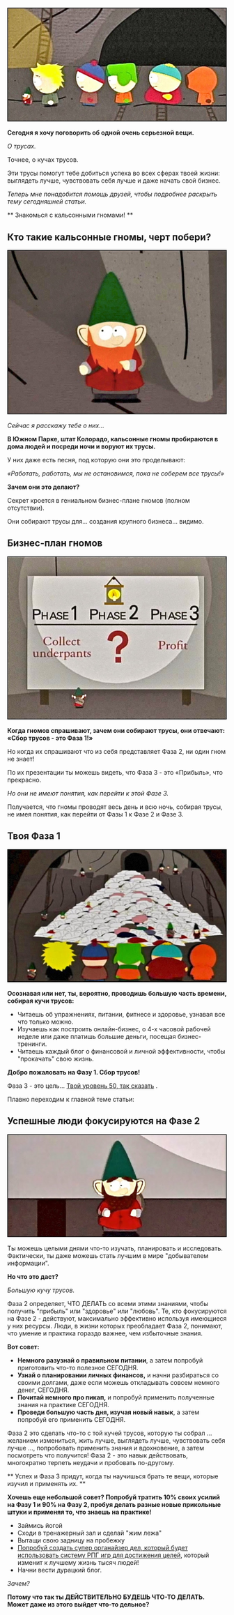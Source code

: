 

![](1.jpg)

**Сегодня я хочу поговорить об одной очень серьезной вещи.**

*О трусах.*

Точнее, о кучах трусов.

Эти трусы помогут тебе добиться успеха во всех сферах твоей жизни: выглядеть лучше, чувствовать себя лучше и даже начать свой бизнес.

*Теперь мне понадобится помощь друзей, чтобы подробнее раскрыть тему сегодняшней статьи.*

\*\* Знакомься с кальсонными гномами! \*\*

<!--more-->

## Кто такие кальсонные гномы, черт побери?

![](2.jpg)

*Сейчас я расскажу тебе о них\...*

**В Южном Парке, штат Колорадо, кальсонные гномы пробираются в дома людей и посреди ночи и воруют их трусы.**

У них даже есть песня, под которую они это проделывают:

*«Работать, работать, мы не остановимся, пока не соберем все трусы!»*

**Зачем они это делают?**

Секрет кроется в гениальном бизнес-плане гномов (полном отсутствии).

Они собирают трусы для\... создания крупного бизнеса\... видимо.

## Бизнес-план гномов

![](3.jpg)

**Когда гномов спрашивают, зачем они собирают трусы, они отвечают: «Сбор трусов - это Фаза 1!»**

Но когда их спрашивают что из себя представляет Фаза 2, ни один гном не знает!

По их презентации ты можешь видеть, что Фаза 3 - это «Прибыль», что прекрасно.

*Но они не имеют понятия, как перейти к этой Фазе 3.*

Получается, что гномы проводят весь день и всю ночь, собирая трусы, не имея понятия, как перейти от Фазы 1 к Фазе 2 и Фазе 3.

## Твоя Фаза 1

![](4.jpg)

**Осознавая или нет, ты, вероятно, проводишь большую часть времени, собирая кучи трусов:**

-   Читаешь об упражнениях, питании, фитнесе и здоровье, узнавая все что только можно.
-   Изучаешь как построить онлайн-бизнес, о 4-х часовой рабочей неделе или даже платишь большие деньги, посещая бизнес-тренинги.
-   Читаешь каждый блог о финансовой и личной эффективности, чтобы \"прокачать\" свою жизнь.

**Добро пожаловать на Фазу 1. Сбор трусов!**

Фаза 3 - это цель\... [Твой уровень 50, так сказать](http://nerdistway.blogspot.com/2013/08/blog-post_5490.html) .

Плавно переходим к главной теме статьи:

## Успешные люди фокусируются на Фазе 2

![](5.jpg)

Ты можешь целыми днями что-то изучать, планировать и исследовать. Фактически, ты даже можешь стать лучшим в мире \"добывателем информации\".

**Но что это даст?**

*Большую кучу трусов.*

Фаза 2 определяет, ЧТО ДЕЛАТЬ со всеми этими знаниями, чтобы получить \"прибыль\" или \"здоровье\" или \"любовь\". Те, кто фокусируются на Фазе 2 - действуют, максимально эффективно используя имеющиеся у них ресурсы. Люди, в жизни которых преобладает Фаза 2, понимают, что умение и практика гораздо важнее, чем избыточные знания.

**Вот совет:**

-   **Немного разузнай о правильном питании**, а затем попробуй приготовить что-то полезное СЕГОДНЯ.
-   **Узнай о планировании личных финансов,** и начни разбираться со своими долгами, даже если можешь откладывать совсем немного денег, СЕГОДНЯ.
-   **Почитай немного про пикап,** и попробуй применить полученные знания на практике СЕГОДНЯ.
-   **Проведи большую часть дня, изучая новый навык**, а затем попробуй его применить СЕГОДНЯ.

Фаза 2 это сделать что-то с той кучей трусов, которую ты собрал \... желанием измениться, жить лучше, выглядеть лучше, чувствовать себя лучше \..., попробовать применить знания и вдохновение, а затем посмотреть что получится! Фаза 2 - это навык действовать, многократно терпеть неудачи и пробовать по-другому.

\*\* Успех и Фаза 3 придут, когда ты научишься брать те вещи, которые изучил и применять их. \*\*

**Хочешь еще небольшой совет? Попробуй тратить 10% своих усилий на Фазу 1 и 90% на Фазу 2, пробуя делать разные новые прикольные штуки и применяя то, что знаешь на практике!**

-   Займись йогой
-   Сходи в тренажерный зал и сделай \"жим лежа\"
-   Вытащи свою задницу на пробежку
-   [Попробуй создать супер органайзер дел, который будет использовать систему РПГ игр для достижения целей](http://nerdistway.blogspot.com/2013/07/mylife-rpg-organizer.html), который изменит к лучшему жизнь тысяч людей!
-   Начни вести дурацкий блог.

*Зачем?*

**Потому что так ты ДЕЙСТВИТЕЛЬНО БУДЕШЬ ЧТО-ТО ДЕЛАТЬ. Может даже из этого выйдет что-то дельное?**
